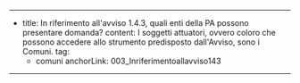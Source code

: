 ---
  - title: In riferimento all'avviso 1.4.3, quali enti della PA possono presentare domanda?
    content: I soggetti attuatori, ovvero coloro che possono accedere allo strumento predisposto dall'Avviso, sono i Comuni.
    tag:
      - comuni
    anchorLink: 003_Inriferimentoallavviso143
---